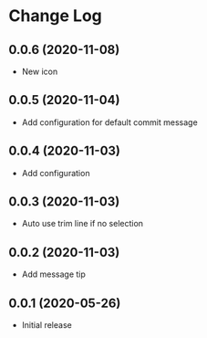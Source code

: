 # Change Log

## 0.0.6 (2020-11-08)

- New icon

## 0.0.5 (2020-11-04)

- Add configuration for default commit message

## 0.0.4 (2020-11-03)

- Add configuration

## 0.0.3 (2020-11-03)

- Auto use trim line if no selection

## 0.0.2 (2020-11-03)

- Add message tip

## 0.0.1 (2020-05-26)

- Initial release